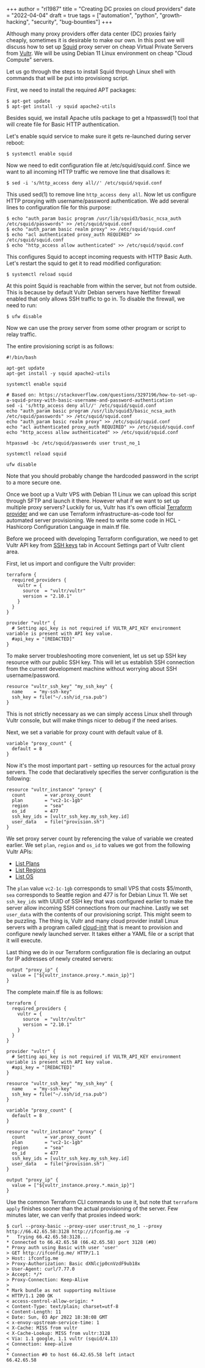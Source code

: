 +++
author = "rl1987"
title = "Creating DC proxies on cloud providers"
date = "2022-04-04"
draft = true
tags = ["automation", "python", "growth-hacking", "security", "bug-bounties"]
+++

Although many proxy providers offer data center (DC) proxies fairly cheaply, sometimes it is desirable
to make our own. In this post we will discuss how to set up [Squid](http://www.squid-cache.org/) proxy
server on cheap Virtual Private Servers from [Vultr](https://www.vultr.com/). We will be using Debian 11
Linux environment on cheap "Cloud Compute" servers.

Let us go through the steps to install Squid through Linux shell with commands that will be put into provisiong script.

First, we need to install the required APT packages:

```
$ apt-get update
$ apt-get install -y squid apache2-utils
```

Besides squid, we install Apache utils package to get a htpasswd(1) tool that will create file for Basic HTTP authentication.

Let's enable squid service to make sure it gets re-launched during server reboot:

```
$ systemctl enable squid
```

Now we need to edit configuration file at /etc/squid/squid.conf. Since we want to all incoming HTTP traffic we remove
line that disallows it:

```
$ sed -i 's/http_access deny all//' /etc/squid/squid.conf
```

This used sed(1) to remove line `http_access deny all`. Now let us configure HTTP proxying with username/password authentication.
We add several lines to configuration file for this purpose:

```
$ echo "auth_param basic program /usr/lib/squid3/basic_ncsa_auth /etc/squid/passwords" >> /etc/squid/squid.conf
$ echo "auth_param basic realm proxy" >> /etc/squid/squid.conf
$ echo "acl authenticated proxy_auth REQUIRED" >> /etc/squid/squid.conf
$ echo "http_access allow authenticated" >> /etc/squid/squid.conf
```

This configures Squid to accept incoming requests with HTTP Basic Auth. Let's restart the squid to get it to read modified
configuration:

```
$ systemctl reload squid
```

At this point Squid is reachable from within the server, but not from outside. This is because by default Vultr Debian servers
have Netfilter firewall enabled that only allows SSH traffic to go in. To disable the firewall, we need to run:

```
$ ufw disable
```

Now we can use the proxy server from some other program or script to relay traffic.

The entire provisioning script is as follows:

```shell
#!/bin/bash

apt-get update
apt-get install -y squid apache2-utils

systemctl enable squid

# Based on: https://stackoverflow.com/questions/3297196/how-to-set-up-a-squid-proxy-with-basic-username-and-password-authentication
sed -i 's/http_access deny all//' /etc/squid/squid.conf
echo "auth_param basic program /usr/lib/squid3/basic_ncsa_auth /etc/squid/passwords" >> /etc/squid/squid.conf
echo "auth_param basic realm proxy" >> /etc/squid/squid.conf
echo "acl authenticated proxy_auth REQUIRED" >> /etc/squid/squid.conf
echo "http_access allow authenticated" >> /etc/squid/squid.conf

htpasswd -bc /etc/squid/passwords user trust_no_1

systemctl reload squid

ufw disable

```

Note that you should probably change the hardcoded password in the script to a more secure one.

Once we boot up a Vultr VPS with Debian 11 Linux we can upload this script through SFTP and launch it there. However what if we
want to set up multiple proxy servers? Luckily for us, Vultr has it's own official 
[Terraform provider](https://registry.terraform.io/providers/vultr/vultr/latest/docs) and we can use Terraform
infrastructure-as-code tool for automated server provisioning. We need to write some code in HCL - Hashicorp Configuration
Language in main.tf file. 

Before we proceed with developing Terraform configuration, we need to get Vultr API key from [SSH keys](https://my.vultr.com/settings/#settingssshkeys)
tab in Account Settings part of Vultr client area.

First, let us import and configure the Vultr provider:

```hcl
terraform {
  required_providers {
    vultr = {
      source  = "vultr/vultr"
      version = "2.10.1"
    }
  }
}

provider "vultr" {
  # Setting api_key is not required if VULTR_API_KEY environment variable is present with API key value.
  #api_key = "[REDACTED]"
}
```

To make server troubleshooting more convenient, let us set up SSH key resource with our public SSH key. This will let us
establish SSH connection from the current development machine without worrying about SSH username/password.

```hcl
resource "vultr_ssh_key" "my_ssh_key" {
  name    = "my-ssh-key"
  ssh_key = file("~/.ssh/id_rsa.pub")
}
```

This is not strictly necessary as we can simply access Linux shell through Vultr console, but will make things nicer to debug
if the need arises.

Next, we set a variable for proxy count with default value of 8.

```hcl
variable "proxy_count" {
  default = 8
}
```

Now it's the most important part - setting up resources for the actual proxy servers. The code that declaratively specifies
the server configuration is the following:

```hcl
resource "vultr_instance" "proxy" {
  count       = var.proxy_count
  plan        = "vc2-1c-1gb"
  region      = "sea"
  os_id       = 477
  ssh_key_ids = [vultr_ssh_key.my_ssh_key.id]
  user_data   = file("provision.sh")
}

```

We set proxy server count by referencing the value of variable we created earlier. We set `plan`, `region` and `os_id` to values
we got from the following Vultr APIs:

* [List Plans](https://www.vultr.com/api/#operation/list-plans)
* [List Regions](https://www.vultr.com/api/#operation/list-regions)
* [List OS](https://www.vultr.com/api/#operation/list-os)

The `plan` value `vc2-1c-1gb` corresponds to small VPS that costs $5/month, `sea` corresponds to Seattle region and 477 is for
Debian Linux 11. We set `ssh_key_ids` with UUID of SSH key that was configured earlier to make the server allow incoming
SSH connections from our machine. Lastly we set `user_data` with the contents of our provisioning script. This might seem to
be puzzling. The thing is, Vultr and many cloud provider install Linux servers with a program called 
[cloud-init](https://cloudinit.readthedocs.io/en/latest/) that is meant to provision and configure newly launched server.
It takes either a YAML file or a script that it will execute. 

Last thing we do in our Terraform configuration file is declaring an output for IP addresses of newly created servers:

```hcl
output "proxy_ip" {
  value = ["${vultr_instance.proxy.*.main_ip}"]
}
```

The complete main.tf file is as follows:

```hcl
terraform {
  required_providers {
    vultr = {
      source  = "vultr/vultr"
      version = "2.10.1"
    }
  }
}

provider "vultr" {
  # Setting api_key is not required if VULTR_API_KEY environment variable is present with API key value.
  #api_key = "[REDACTED]"
}

resource "vultr_ssh_key" "my_ssh_key" {
  name    = "my-ssh-key"
  ssh_key = file("~/.ssh/id_rsa.pub")
}

variable "proxy_count" {
  default = 8
}

resource "vultr_instance" "proxy" {
  count       = var.proxy_count
  plan        = "vc2-1c-1gb"
  region      = "sea"
  os_id       = 477
  ssh_key_ids = [vultr_ssh_key.my_ssh_key.id]
  user_data   = file("provision.sh")
}

output "proxy_ip" {
  value = ["${vultr_instance.proxy.*.main_ip}"]
}

```

Use the common Terraform CLI commands to use it, but note that `terraform apply` finishes sooner than the actual
provisioning of the server. Few minutes later, we can verify that proxies indeed work:

```
$ curl --proxy-basic --proxy-user user:trust_no_1 --proxy http://66.42.65.58:3128 http://ifconfig.me -v
*   Trying 66.42.65.58:3128...
* Connected to 66.42.65.58 (66.42.65.58) port 3128 (#0)
* Proxy auth using Basic with user 'user'
> GET http://ifconfig.me/ HTTP/1.1
> Host: ifconfig.me
> Proxy-Authorization: Basic dXNlcjp0cnVzdF9ub18x
> User-Agent: curl/7.77.0
> Accept: */*
> Proxy-Connection: Keep-Alive
>
* Mark bundle as not supporting multiuse
< HTTP/1.1 200 OK
< access-control-allow-origin: *
< Content-Type: text/plain; charset=utf-8
< Content-Length: 11
< Date: Sun, 03 Apr 2022 18:38:08 GMT
< x-envoy-upstream-service-time: 1
< X-Cache: MISS from vultr
< X-Cache-Lookup: MISS from vultr:3128
< Via: 1.1 google, 1.1 vultr (squid/4.13)
< Connection: keep-alive
<
* Connection #0 to host 66.42.65.58 left intact
66.42.65.58
```

